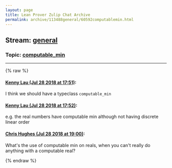 ```yaml
---
layout: page
title: Lean Prover Zulip Chat Archive 
permalink: archive/113488general/60592computablemin.html
---
```


## Stream: [general](index.html)
### Topic: [computable_min](60592computablemin.html)

---


{% raw %}
#### [ Kenny Lau (Jul 28 2018 at 17:51)](https://leanprover.zulipchat.com/#narrow/stream/113488-general/topic/computable_min/near/130473379):
<p>I think we should have a typeclass <code>computable_min</code></p>

#### [ Kenny Lau (Jul 28 2018 at 17:52)](https://leanprover.zulipchat.com/#narrow/stream/113488-general/topic/computable_min/near/130473389):
<p>e.g. the real numbers have computable min although not having discrete linear order</p>

#### [ Chris Hughes (Jul 28 2018 at 19:00)](https://leanprover.zulipchat.com/#narrow/stream/113488-general/topic/computable_min/near/130476429):
<p>What's the use of computable min on reals, when you can't really do anything with a computable real?</p>


{% endraw %}
